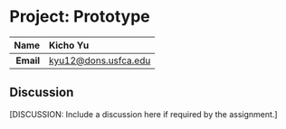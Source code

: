 Project: Prototype
==============================

| **Name**  | Kicho Yu  |
|----------:|:-------------|
| **Email** | kyu12@dons.usfca.edu |

## Discussion ##

[DISCUSSION: Include a discussion here if required by the assignment.]
